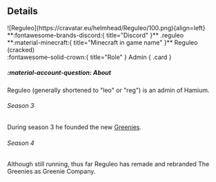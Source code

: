  
## Details
<div class="grid" markdown>
![Reguleo](https://cravatar.eu/helmhead/Reguleo/100.png){align=left}
**:fontawesome-brands-discord:{ title="Discord" }** .reguleo<br>
**:material-minecraft:{ title="Minecraft in game name" }** Reguleo (cracked)<br>
:fontawesome-solid-crown:{ title="Role" } Admin
{ .card }
</div>

##### :material-account-question: About
Reguleo (generally shortened to "leo" or "reg") is an admin of Hamium.

###### Season 3

During season 3 he founded the new [Greenies](/factions/tg.md).

###### Season 4

Although still running, thus far Reguleo has remade and rebranded The Greenies as Greenie Company.
